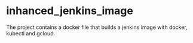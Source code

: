 # inhanced_jenkins_image
The project contains a docker file that builds a jenkins image with docker, kubectl and gcloud.

